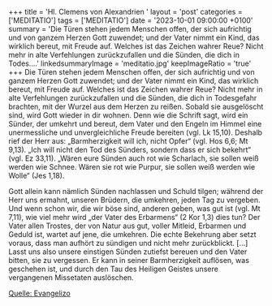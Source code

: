 +++
title = 'Hl. Clemens von Alexandrien  '
layout = 'post'
categories = ['MEDITATIO']
tags = ['MEDITATIO']
date = '2023-10-01 09:00:00 +0100'
summary = 'Die Türen stehen jedem Menschen offen, der sich aufrichtig und von ganzem Herzen Gott zuwendet; und der Vater nimmt ein Kind, das wirklich bereut, mit Freude auf. Welches ist das Zeichen wahrer Reue? Nicht mehr in alte Verfehlungen zurückzufallen und die Sünden, die dich in Todes....'
linkedsummaryImage = 'meditatio.jpg'
keepImageRatio = 'true'
+++
Die Türen stehen jedem Menschen offen, der sich aufrichtig und von ganzem Herzen Gott zuwendet; und der Vater nimmt ein Kind, das wirklich bereut, mit Freude auf. Welches ist das Zeichen wahrer Reue? Nicht mehr in alte Verfehlungen zurückzufallen und die Sünden, die dich in Todesgefahr brachten, mit der Wurzel aus dem Herzen zu reißen.<!--more--> Sobald sie ausgelöscht sind, wird Gott wieder in dir wohnen. Denn wie die Schrift sagt, wird ein Sünder, der umkehrt und bereut, dem Vater und den Engeln im Himmel eine unermessliche und unvergleichliche Freude bereiten (vgl. Lk 15,10). Deshalb rief der Herr aus: „Barmherzigkeit will ich, nicht Opfer“ (vgl. Hos 6,6; Mt 9,13). „Ich will nicht den Tod des Sünders, sondern dass er sich bekehrt“ (vgl. Ez 33,11). „Wären eure Sünden auch rot wie Scharlach, sie sollen weiß werden wie Schnee. Wären sie rot wie Purpur, sie sollen weiß werden wie Wolle“ (Jes 1,18).

Gott allein kann nämlich Sünden nachlassen und Schuld tilgen; während der Herr uns ermahnt, unseren Brüdern, die umkehren, jeden Tag zu vergeben. Und wenn schon wir, die wir böse sind, anderen geben, was gut ist (vgl. Mt 7,11), wie viel mehr wird „der Vater des Erbarmens“ (2 Kor 1,3) dies tun? Der Vater allen Trostes, der von Natur aus gut, voller Mitleid, Erbarmen und Geduld ist, wartet auf jene, die umkehren. Die echte Bekehrung aber setzt voraus, dass man aufhört zu sündigen und nicht mehr zurückblickt. […] Lasst uns also unsere einstigen Sünden zutiefst bereuen und den Vater bitten, sie zu vergessen. Er kann in seiner Barmherzigkeit auflösen, was geschehen ist, und durch den Tau des Heiligen Geistes unsere vergangenen Missetaten auslöschen.  



[Quelle: Evangelizo](https://evangeliumtagfuertag.org/DE/gospel)
